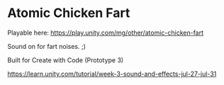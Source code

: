 # Atomic Chicken Fart
Playable here:
https://play.unity.com/mg/other/atomic-chicken-fart

Sound on for fart noises. ;)

Built for Create with Code (Prototype 3)

https://learn.unity.com/tutorial/week-3-sound-and-effects-jul-27-jul-31
